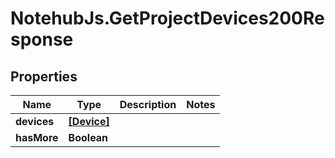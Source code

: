 # NotehubJs.GetProjectDevices200Response

## Properties

Name | Type | Description | Notes
------------ | ------------- | ------------- | -------------
**devices** | [**[Device]**](Device.md) |  | 
**hasMore** | **Boolean** |  | 


